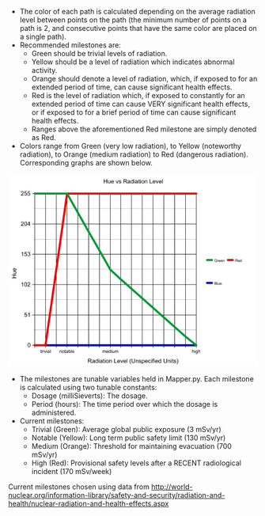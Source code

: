 - The color of each path is calculated depending on the average radiation level between points on the path (the minimum number of points on a path is 2, and consecutive points that have the same color are placed on a single path).
- Recommended milestones are:
	* Green should be trivial levels of radiation.
	* Yellow should be a level of radiation which indicates abnormal activity.
	* Orange should denote a level of radiation, which, if exposed to for an extended period of time, can cause significant health effects.
	* Red is the level of radiation which, if exposed to constantly for an extended period of time can cause VERY significant health effects, or if exposed to for a brief period of time can cause significant health effects.
	* Ranges above the aforementioned Red milestone are simply denoted as Red.
- Colors range from Green (very low radiation), to Yellow (noteworthy radiation), to Orange (medium radiation) to Red (dangerous radiation). Corresponding graphs are shown below.

![alt tag](https://github.com/Yash3667/GeigerToKML/blob/master/Documentation/colorComponents.png)

- The milestones are tunable variables held in Mapper.py. Each milestone is calculated using two tunable constants: 
	* Dosage (milliSieverts): The dosage.
	* Period (hours): The time period over which the dosage is administered.
- Current milestones:
	* Trivial (Green): Average global public exposure (3 mSv/yr)
	* Notable (Yellow): Long term public safety limit (130 mSv/yr)
	* Medium (Orange): Threshold for maintaining evacuation (700 mSv/yr)
	* High (Red): Provisional safety levels after a RECENT radiological incident (170 mSv/week)

Current milestones chosen using data from http://world-nuclear.org/information-library/safety-and-security/radiation-and-health/nuclear-radiation-and-health-effects.aspx
